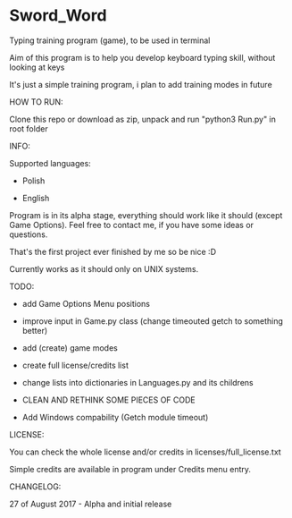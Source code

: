 # Sword_Word
Typing training program (game), to be used in terminal

Aim of this program is to help you develop keyboard typing skill, without looking at keys

It's just a simple training program, i plan to add training modes in future



HOW TO RUN:

Clone this repo or download as zip, unpack and run "python3 Run.py" in root folder

INFO:

Supported languages:

- Polish

- English

Program is in its alpha stage, everything should work like it should (except Game Options). Feel free to contact me, if you have some ideas or questions.

That's the first project ever finished by me so be nice :D

Currently works as it should only on UNIX systems.

TODO:

- add Game Options Menu positions

- improve input in Game.py class (change timeouted getch to something better)

- add (create) game modes

- create full license/credits list

- change lists into dictionaries in Languages.py and its childrens

- CLEAN AND RETHINK SOME PIECES OF CODE

- Add Windows compability (Getch module timeout)


LICENSE:

You can check the whole license and/or credits in licenses/full_license.txt

Simple credits are available in program under Credits menu entry.


CHANGELOG:

27 of August 2017 - Alpha and initial release 
